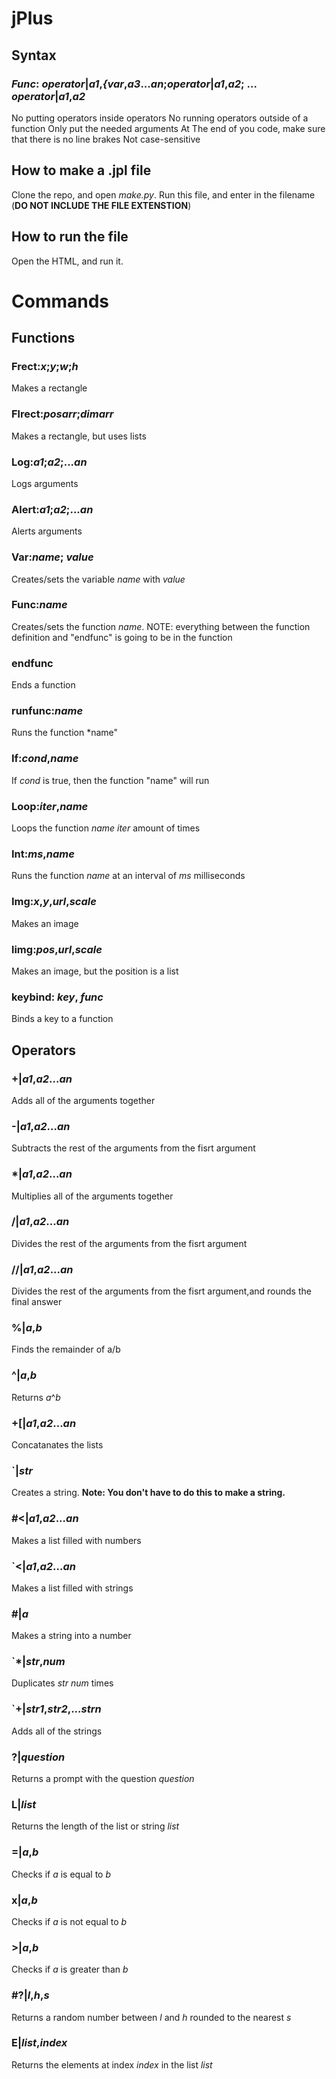 # jPlus
## Syntax
### *Func*: *operator*|*a1*,***{var***,*a3*...*an*;*operator*|*a1*,*a2*; ... *operator*|*a1*,*a2*
No putting operators inside operators
No running operators outside of a function
Only put the needed arguments 
At The end of you code, make sure that there is no line brakes
Not case-sensitive
## How to make a .jpl file
Clone the repo, and open *make.py*. Run this file, and enter in the filename (**DO NOT INCLUDE THE FILE EXTENSTION**)

## How to run the file
Open the HTML, and run it.

# Commands
## Functions
### Frect:*x*;*y*;*w*;*h*
Makes a rectangle
### Flrect:*posarr*;*dimarr*
Makes a rectangle, but uses lists
### Log:*a1*;*a2*;...*an*
Logs arguments
### Alert:*a1*;*a2*;...*an*
Alerts arguments
### Var:*name*; *value*
Creates/sets the variable *name* with *value*
### Func:*name*
Creates/sets the function *name*. NOTE: everything between the function definition and "endfunc" is going to be in the function
### endfunc
Ends a function
### runfunc:*name*
Runs the function *name"
### If:*cond*,*name*
If *cond* is true, then the function "name" will run
### Loop:*iter*,*name*
Loops the function *name* *iter* amount of times
### Int:*ms*,*name*
Runs the function *name* at an interval of *ms* milliseconds
### Img:*x*,*y*,*url*,*scale*
Makes an image
### limg:*pos*,*url*,*scale*
Makes an image, but the position is a list
### keybind: *key*, *func*
Binds a key to a function
## Operators
### +|*a1*,*a2*...*an*
Adds all of the arguments together
### -|*a1*,*a2*...*an*
Subtracts the rest of the arguments from the fisrt argument
### *|*a1*,*a2*...*an*
Multiplies all of the arguments together
### /|*a1*,*a2*...*an*
Divides the rest of the arguments from the fisrt argument
### //|*a1*,*a2*...*an*
Divides the rest of the arguments from the fisrt argument,and rounds the final answer
### %|*a*,*b*
Finds the remainder of a/b
### ^|*a*,*b*
Returns *a*^*b*
### +[|*a1*,*a2*...*an*
Concatanates the lists
### `|*str*
Creates a string. **Note: You don't have to do this to make a string.**
### #<|*a1*,*a2*...*an*
Makes a list filled with numbers
### `<|*a1*,*a2*...*an*
Makes a list filled with strings
### #|*a*
Makes a string into a number
### `*|*str*,*num*
Duplicates *str* *num* times
### `+|*str1*,*str2*,...*strn*
Adds all of the strings
### ?|*question*
Returns a prompt with the question *question*
### L|*list*
Returns the length of the list or string *list*
### =|*a*,*b*
Checks if *a* is equal to *b*
### x|*a*,*b*
Checks if *a* is not equal to *b*
### >|*a*,*b*
Checks if *a* is greater than *b*
### #?|*l*,*h*,*s*
Returns a random number between *l* and *h* rounded to the nearest *s*
### E|*list*,*index*
Returns the elements at index *index* in the list *list*
